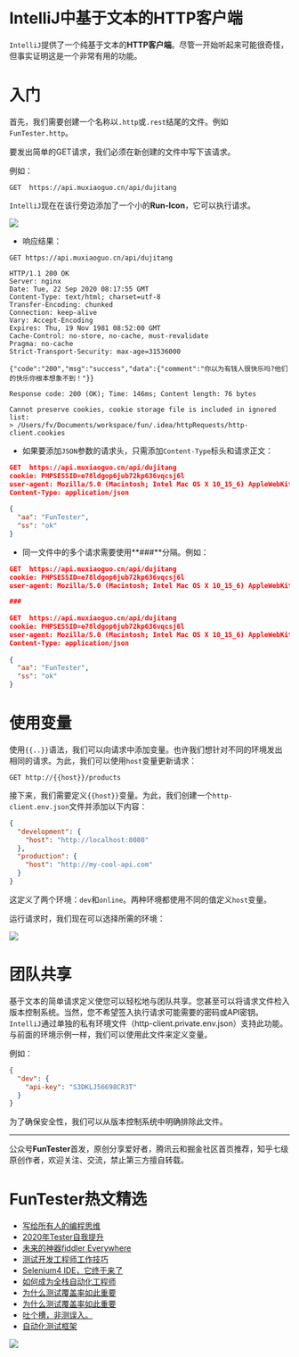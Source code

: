 # IntelliJ中基于文本的HTTP客户端



`IntelliJ`提供了一个纯基于文本的**HTTP客户端**。尽管一开始听起来可能很奇怪，但事实证明这是一个非常有用的功能。

# 入门

首先，我们需要创建一个名称以`.http`或`.rest`结尾的文件。例如`FunTester.http`。

要发出简单的GET请求，我们必须在新创建的文件中写下该请求。

例如：

`GET  https://api.muxiaoguo.cn/api/dujitang`

`IntelliJ`现在在该行旁边添加了一个小的**Run-Icon**，它可以执行请求。

![](http://pic.automancloud.com/WX20200922-162438.png)

* 响应结果：

```shell
GET https://api.muxiaoguo.cn/api/dujitang

HTTP/1.1 200 OK
Server: nginx
Date: Tue, 22 Sep 2020 08:17:55 GMT
Content-Type: text/html; charset=utf-8
Transfer-Encoding: chunked
Connection: keep-alive
Vary: Accept-Encoding
Expires: Thu, 19 Nov 1981 08:52:00 GMT
Cache-Control: no-store, no-cache, must-revalidate
Pragma: no-cache
Strict-Transport-Security: max-age=31536000

{"code":"200","msg":"success","data":{"comment":"你以为有钱人很快乐吗?他们的快乐你根本想象不到！"}}

Response code: 200 (OK); Time: 146ms; Content length: 76 bytes

Cannot preserve cookies, cookie storage file is included in ignored list:
> /Users/fv/Documents/workspace/fun/.idea/httpRequests/http-client.cookies

```

* 如果要添加`JSON`参数的请求头，只需添加`Content-Type`标头和请求正文：


```JSON
GET  https://api.muxiaoguo.cn/api/dujitang
cookie: PHPSESSID=e78ldgop6jub72kp636vqcsj6l
user-agent: Mozilla/5.0 (Macintosh; Intel Mac OS X 10_15_6) AppleWebKit/537.36 (KHTML, like Gecko) Chrome/85.0.4183.102 Safari/537.36
Content-Type: application/json
 
{
  "aa": "FunTester",
  "ss": "ok"
}
```

* 同一文件中的多个请求需要使用**###**分隔。例如：

```json
GET  https://api.muxiaoguo.cn/api/dujitang
cookie: PHPSESSID=e78ldgop6jub72kp636vqcsj6l
user-agent: Mozilla/5.0 (Macintosh; Intel Mac OS X 10_15_6) AppleWebKit/537.36 (KHTML, like Gecko) Chrome/85.0.4183.102 Safari/537.36

###
 
GET  https://api.muxiaoguo.cn/api/dujitang
cookie: PHPSESSID=e78ldgop6jub72kp636vqcsj6l
user-agent: Mozilla/5.0 (Macintosh; Intel Mac OS X 10_15_6) AppleWebKit/537.36 (KHTML, like Gecko) Chrome/85.0.4183.102 Safari/537.36
Content-Type: application/json
 
{
  "aa": "FunTester",
  "ss": "ok"
}
```

# 使用变量

使用`{{..}}`语法，我们可以向请求中添加变量。也许我们想针对不同的环境发出相同的请求。为此，我们可以使用`host`变量更新请求：

`GET http://{{host}}/products`

接下来，我们需要定义`{{host}}`变量。为此，我们创建一个`http-client.env.json`文件并添加以下内容：


```json
{
  "development": {
    "host": "http://localhost:8080"
  },
  "production": {
    "host": "http://my-cool-api.com"
  }
}
```

这定义了两个环境：`dev`和`online`。两种环境都使用不同的值定义`host`变量。

运行请求时，我们现在可以选择所需的环境：

![](http://pic.automancloud.com/WX20200922-162532.png)

# 团队共享

基于文本的简单请求定义使您可以轻松地与团队共享。您甚至可以将请求文件检入版本控制系统。当然，您不希望签入执行请求可能需要的密码或API密钥。`IntelliJ`通过单独的私有环境文件（http-client.private.env.json）支持此功能。与前面的环境示例一样，我们可以使用此文件来定义变量。

例如：


```json
{
  "dev": {
    "api-key": "S3DKLJ56698CR3T"
  }
}

```

为了确保安全性，我们可以从版本控制系统中明确排除此文件。

----
公众号**FunTester**首发，原创分享爱好者，腾讯云和掘金社区首页推荐，知乎七级原创作者，欢迎关注、交流，禁止第三方擅自转载。

FunTester热文精选
=

- [写给所有人的编程思维](https://mp.weixin.qq.com/s/Oj33UCnYfbUgzsBzEm2GPQ)
- [2020年Tester自我提升](https://mp.weixin.qq.com/s/vuhUp85_6Sbg6ReAN3TTSQ)
- [未来的神器fiddler Everywhere](https://mp.weixin.qq.com/s/-BSuHR6RPkdv8R-iy47MLQ)
- [测试开发工程师工作技巧](https://mp.weixin.qq.com/s/TvrUCisja5Zbq-NIwy_2fQ)
- [Selenium4 IDE，它终于来了](https://mp.weixin.qq.com/s/XNotlZvFpmBmBQy1pYifOw)
- [如何成为全栈自动化工程师](https://mp.weixin.qq.com/s/j2rQ3COFhg939KLrgKr_bg)
- [为什么测试覆盖率如此重要](https://mp.weixin.qq.com/s/0evyuiU2kdXDgMDnDKjORg)
- [为什么测试覆盖率如此重要](https://mp.weixin.qq.com/s/0evyuiU2kdXDgMDnDKjORg)
- [吐个槽，非测误入。](https://mp.weixin.qq.com/s/BBFzUZVFMmU7a6qfLKas2w)
- [自动化测试框架](https://mp.weixin.qq.com/s/vu6p_rQd3vFKDYu8JDJ0Rg)

![](https://mmbiz.qpic.cn/mmbiz_png/13eN86FKXzDnHxttBoq6jhgic4jJF8icbAMdOvlR0xXUX9a3tupYYib3ibYyIHicNtefS3Jo7yefLKlQWgLK7bCgCLA/640?wx_fmt=png&tp=webp&wxfrom=5&wx_lazy=1&wx_co=1)